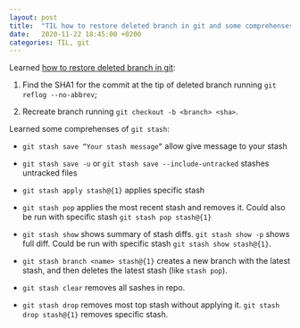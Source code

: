 ```yaml
---
layout: post
title:  "TIL how to restore deleted branch in git and some comprehenses of `git stash`"
date:   2020-11-22 18:45:00 +0200
categories: TIL, git
---
```

Learned [how to restore deleted branch in git](https://stackoverflow.com/questions/3640764/can-i-recover-a-branch-after-its-deletion-in-git):

1. Find the SHA1 for the commit at the tip of deleted branch running `git reflog --no-abbrev`;

2. Recreate branch running `git checkout -b <branch> <sha>`.

Learned some comprehenses of `git stash`:

* `git stash save “Your stash message”` allow give message to your stash

* `git stash save -u` or `git stash save --include-untracked` stashes untracked files

* `git stash apply stash@{1}` applies specific stash

* `git stash pop` applies the most recent stash and removes it. Could also be run with specific stash `git stash pop stash@{1}`

* `git stash show` shows summary of stash diffs. `git stash show -p` shows full diff. Could be run with specific stash `git stash show stash@{1}`.

* `git stash branch <name> stash@{1}` creates a new branch with the latest stash, and then deletes the latest stash (like `stash pop`).

* `git stash clear` removes all sashes in repo.

* `git stash drop` removes most top stash without applying it. `git stash drop stash@{1}` removes specific stash.
 